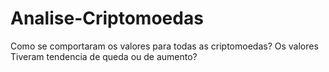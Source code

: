 # Analise-Criptomoedas

Como se comportaram os valores para todas as criptomoedas? Os valores Tiveram tendencia de queda ou de aumento?